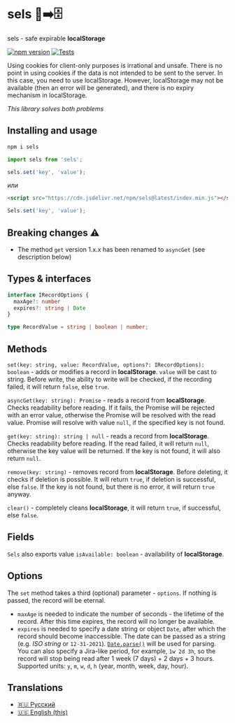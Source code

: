 # sels 🍪➡️🗄
sels - safe expirable **localStorage**

[![npm version](https://badge.fury.io/js/sels.svg)](https://www.npmjs.com/package/sels)
[![Tests](https://github.com/yungvldai/sels/actions/workflows/main.yml/badge.svg)](https://github.com/yungvldai/sels/actions/workflows/main.yml)

Using cookies for client-only purposes is irrational and unsafe. There is no point in using cookies if the data is not intended to be sent to the server. In this case, you need to use localStorage. However, localStorage may not be available (then an error will be generated), and there is no expiry mechanism in localStorage.

*This library solves both problems*

## Installing and usage

```bash
npm i sels
```

```js
import sels from 'sels';

sels.set('key', 'value');
```

или

```html
<script src="https://cdn.jsdelivr.net/npm/sels@latest/index.min.js"></script>
```
```js
Sels.set('key', 'value');
```

## Breaking changes ⚠️

 - The method `get` version 1.x.x has been renamed to `asyncGet` (see description below)

## Types & interfaces

```ts
interface IRecordOptions {
  maxAge?: number
  expires?: string | Date
}

type RecordValue = string | boolean | number;
```

## Methods

`set(key: string, value: RecordValue, options?: IRecordOptions): boolean` - adds or modifies a record in **localStorage**. `value` will be cast to string. 
Before write, the ability to write will be checked, if the recording failed, it will return `false`, else `true`.

`asyncGet(key: string): Promise` - reads a record from **localStorage**. Checks readability before reading. If it fails, the Promise will be rejected with an error value, otherwise the Promise will be resolved with the read value. Promise will resolve with value `null`, if the specified key is not found.

`get(key: string): string | null` - reads a record from **localStorage**. Checks readability before reading. If the read failed, it will return `null`, otherwise the key value will be returned. If the key is not found, it will also return `null`.

`remove(key: string)` - removes record from **localStorage**. Before deleting, it checks if deletion is possible. It will return `true`, if deletion is successful, else `false`. 
If the key is not found, but there is no error, it will return `true` anyway.

`clear()` - completely cleans **localStorage**, it will return `true`, if successful, else `false`.

## Fields

`Sels` also exports value `isAvailable: boolean` - availability of **localStorage**.

## Options 

The `set` method takes a third (optional) parameter - `options`. If nothing is passed, the record will be eternal.

 - `maxAge` is needed to indicate the number of seconds - the lifetime of the record. After this time expires, the record will no longer be available.
 - `expires` is needed to specify a date string or object `Date`, after which the record should become inaccessible. 
The date can be passed as a string (e.g. *ISO string* or `12-31-2021`). [`Date.parse()`](https://developer.mozilla.org/en-US/docs/Web/JavaScript/Reference/Global_Objects/Date/parse) will be used for parsing.
You can also specify a Jira-like period, for example, `1w 2d 3h`, so the record will stop being read after 1 week (7 days) + 2 days + 3 hours. Supported units: `y`, `m`, `w`, `d`, `h` (year, month, week, day, hour).

## Translations

 - [🇷🇺 Русский](https://github.com/yungvldai/sels/blob/master/translations/ru/README.md)
 - [🇺🇸 English (this)](https://github.com/yungvldai/sels/blob/master/README.md)